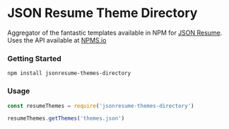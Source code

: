 # JSON Resume Theme Directory

Aggregator of the fantastic templates available in NPM for [JSON Resume](https://jsonresume.org/). Uses the API available at [NPMS.io](https://www.npms.io)

### Getting Started
```
npm install jsonresume-themes-directory
```

### Usage
```js
const resumeThemes = require('jsonresume-themes-directory')

resumeThemes.getThemes('themes.json')
```
